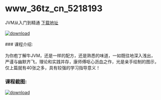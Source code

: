 # www_36tz_cn_5218193
JVM从入门到精通
[下载地址](http://www.36tz.cn/article/5218193 "下载地址")
<br/></br>[![download](http://36tz.cn/muke_img/2021_02_1-7-300x169.png "下载地址")](http://www.36tz.cn/article/5218193 "下载地址")
<br/></br>### 课程介绍:<br/></br>为你庖丁解牛JVM，还是一样的配方，还是熟悉的味道，一如既往地深入浅出，严谨与幽默齐飞，理论和实践并存，康师傅呕心沥血之作，光是亲手绘制的图示，仅上篇就有40张之多，具有较强的学习指导意义！

### 课程截图:
[![download](http://36tz.cn/muke_img/2021_02_2-8.png "下载地址")](http://www.36tz.cn/article/5218193 "下载地址")
